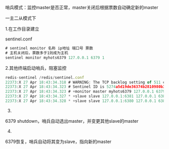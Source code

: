 哨兵模式：监控master是否正常，master关闭后根据票数自动确定新的master



一主二从模式下



1.在工作目录建立

sentinel.conf

```javascript
# sentinel monitor 名称 ip地址 端口号 票数
# 主机关闭后，票数多于1则成为主机
sentinel monitor myhots6379 127.0.0.1 6379 1
```

2.其他终端启动哨兵，阻塞监控

```javascript
redis-sentinel /redis/sentinel.conf
22373:X 27 Apr 18:43:34.318 # WARNING: The TCP backlog setting of 511 cannot be enforced because /proc/sys/net/core/somaxconn is set to the lower value of 128.
22373:X 27 Apr 18:43:34.323 # Sentinel ID is 5274a5d19de36374b2810980b3638d8c56d32a28
22373:X 27 Apr 18:43:34.323 # +monitor master myhots6379 127.0.0.1 6379 quorum 1
22373:X 27 Apr 18:43:34.327 * +slave slave 127.0.0.1:6381 127.0.0.1 6381 @ myhots6379 127.0.0.1 6379
22373:X 27 Apr 18:43:34.328 * +slave slave 127.0.0.1:6380 127.0.0.1 6380 @ myhots6379 127.0.0.1 6379
```

3.

6379 shutdown，哨兵自动选出master，并变更其他slave的master

4.

6379恢复，哨兵自动将其变为slave，指向新的master